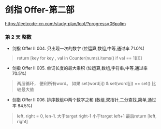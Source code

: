 # 剑指 Offer-第二部
https://leetcode-cn.com/study-plan/lcof/?progress=06polim

### 第 2 天 整数
* 剑指 Offer II 004. 只出现一次的数字 (位运算,数组,中等,通过率 71.0%)
> return [key for key , val in Counter(nums).items() if val == 1][0]
* 剑指 Offer II 005. 单词长度的最大乘积 (位运算,数组,字符串,中等,通过率 70.5%)
> 两层循环， 便利所有word。  如果 set(word[i]) & set(word[j]) == set() 比较最大值
* 剑指 Offer II 006. 排序数组中两个数字之和 (数组,双指针,二分查找,简单,通过率 64.5%)
> left, right = 0, len-1.  大于target right-1 小于target left+1 最后return [left, right]
